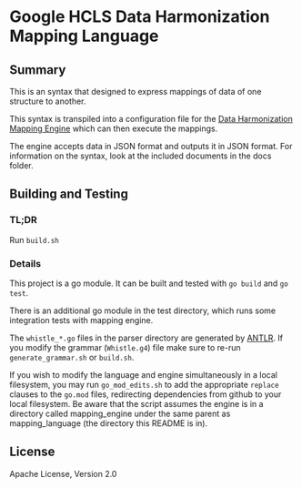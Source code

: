 # Google HCLS Data Harmonization Mapping Language

## Summary

This is an syntax that designed to express mappings of data of one structure to
another.

This syntax is transpiled into a configuration file for the
[Data Harmonization Mapping Engine](https://github.com/GoogleCloudPlatform/healthcare_data_harmonization/mapping_engine)
which can then execute the mappings.

The engine accepts data in JSON format and outputs it in JSON format.
For information on the syntax, look at the included documents in the docs
folder.

## Building and Testing

### TL;DR

Run `build.sh`

### Details

This project is a go module. It can be built and tested with `go build` and
`go test`.

There is an additional go module in the test directory, which runs some
integration tests with mapping engine.

The `whistle_*.go` files in the parser directory are generated by [ANTLR](https://www.antlr.org/).
If you modify the grammar (`Whistle.g4`) file make sure to re-run
`generate_grammar.sh` or `build.sh`.

If you wish to modify the language and engine simultaneously in a local
filesystem, you may run `go_mod_edits.sh` to add the appropriate `replace`
clauses to the `go.mod` files, redirecting dependencies from github to your
local filesystem. Be aware that the script assumes the engine is in a directory
called mapping_engine under the same parent as mapping_language (the directory
this README is in).

## License

Apache License, Version 2.0
